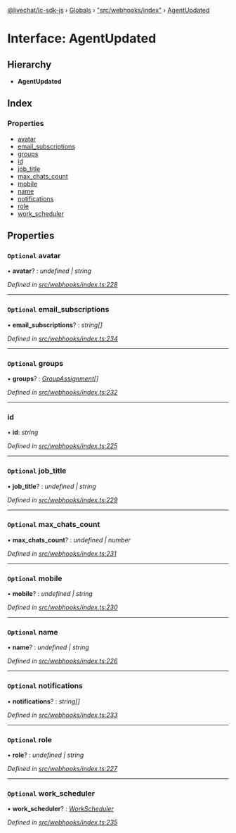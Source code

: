 [@livechat/lc-sdk-js](../README.md) › [Globals](../globals.md) › ["src/webhooks/index"](../modules/_src_webhooks_index_.md) › [AgentUpdated](_src_webhooks_index_.agentupdated.md)

# Interface: AgentUpdated

## Hierarchy

* **AgentUpdated**

## Index

### Properties

* [avatar](_src_webhooks_index_.agentupdated.md#optional-avatar)
* [email_subscriptions](_src_webhooks_index_.agentupdated.md#optional-email_subscriptions)
* [groups](_src_webhooks_index_.agentupdated.md#optional-groups)
* [id](_src_webhooks_index_.agentupdated.md#id)
* [job_title](_src_webhooks_index_.agentupdated.md#optional-job_title)
* [max_chats_count](_src_webhooks_index_.agentupdated.md#optional-max_chats_count)
* [mobile](_src_webhooks_index_.agentupdated.md#optional-mobile)
* [name](_src_webhooks_index_.agentupdated.md#optional-name)
* [notifications](_src_webhooks_index_.agentupdated.md#optional-notifications)
* [role](_src_webhooks_index_.agentupdated.md#optional-role)
* [work_scheduler](_src_webhooks_index_.agentupdated.md#optional-work_scheduler)

## Properties

### `Optional` avatar

• **avatar**? : *undefined | string*

*Defined in [src/webhooks/index.ts:228](https://github.com/livechat/lc-sdk-js/blob/04572ce/src/webhooks/index.ts#L228)*

___

### `Optional` email_subscriptions

• **email_subscriptions**? : *string[]*

*Defined in [src/webhooks/index.ts:234](https://github.com/livechat/lc-sdk-js/blob/04572ce/src/webhooks/index.ts#L234)*

___

### `Optional` groups

• **groups**? : *[GroupAssignment](_src_webhooks_index_.groupassignment.md)[]*

*Defined in [src/webhooks/index.ts:232](https://github.com/livechat/lc-sdk-js/blob/04572ce/src/webhooks/index.ts#L232)*

___

###  id

• **id**: *string*

*Defined in [src/webhooks/index.ts:225](https://github.com/livechat/lc-sdk-js/blob/04572ce/src/webhooks/index.ts#L225)*

___

### `Optional` job_title

• **job_title**? : *undefined | string*

*Defined in [src/webhooks/index.ts:229](https://github.com/livechat/lc-sdk-js/blob/04572ce/src/webhooks/index.ts#L229)*

___

### `Optional` max_chats_count

• **max_chats_count**? : *undefined | number*

*Defined in [src/webhooks/index.ts:231](https://github.com/livechat/lc-sdk-js/blob/04572ce/src/webhooks/index.ts#L231)*

___

### `Optional` mobile

• **mobile**? : *undefined | string*

*Defined in [src/webhooks/index.ts:230](https://github.com/livechat/lc-sdk-js/blob/04572ce/src/webhooks/index.ts#L230)*

___

### `Optional` name

• **name**? : *undefined | string*

*Defined in [src/webhooks/index.ts:226](https://github.com/livechat/lc-sdk-js/blob/04572ce/src/webhooks/index.ts#L226)*

___

### `Optional` notifications

• **notifications**? : *string[]*

*Defined in [src/webhooks/index.ts:233](https://github.com/livechat/lc-sdk-js/blob/04572ce/src/webhooks/index.ts#L233)*

___

### `Optional` role

• **role**? : *undefined | string*

*Defined in [src/webhooks/index.ts:227](https://github.com/livechat/lc-sdk-js/blob/04572ce/src/webhooks/index.ts#L227)*

___

### `Optional` work_scheduler

• **work_scheduler**? : *[WorkScheduler](../modules/_src_webhooks_index_.md#workscheduler)*

*Defined in [src/webhooks/index.ts:235](https://github.com/livechat/lc-sdk-js/blob/04572ce/src/webhooks/index.ts#L235)*
